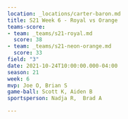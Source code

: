 ```yaml
---
location: _locations/carter-baron.md
title: S21 Week 6 - Royal vs Orange
teams-score:
- team: _teams/s21-royal.md
  score: 38
- team: _teams/s21-neon-orange.md
  score: 33
field: "3"
date: 2021-10-24T10:00:00.000-04:00
season: 21
week: 6
mvp: Joe O, Brian S
game-ball: Scott K, Aiden B
sportsperson: Nadja R,  Brad A

---
```

